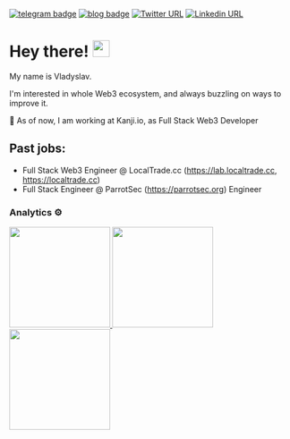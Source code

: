 [![telegram badge](https://img.shields.io/badge/%40h0tw4t3r-telegram-%23fff)](https://t.me/h0tw4t3r)
[![blog badge](https://img.shields.io/badge/%40h0tw4t3r-blog-%23fff)](https://h0tw4t3r.github.io/)
[![Twitter URL](https://img.shields.io/twitter/url?label=%400xh0tw4t3r&url=https%3A%2F%2Ftwitter.com%2F0xh0tw4t3r)](https://twitter.com/0xh0tw4t3r)
[![Linkedin URL](https://img.shields.io/badge/LinkedIn-0077B5?style=for-the-badge&logo=linkedin&logoColor=white)](http://www.linkedin.com/in/vladyslav-dalechyn)



# Hey there! <img src="https://media.giphy.com/media/hvRJCLFzcasrR4ia7z/giphy.gif" width="30px">

My name is Vladyslav.

I'm interested in whole Web3 ecosystem, and always buzzling on ways to improve it.

🏢 As of now, I am working at Kanji.io, as Full Stack Web3 Developer

## Past jobs:
- Full Stack Web3 Engineer @ LocalTrade.cc (https://lab.localtrade.cc, https://localtrade.cc)
- Full Stack Engineer @ ParrotSec (https://parrotsec.org)
Engineer

### Analytics ⚙️
<p align="left">
<a href="https://github.com/h0tw4t3r">
  <img height="180em" src="https://github-readme-stats.vercel.app/api/?username=h0tw4t3r&count_private=true&show_icons=true"/>
  <img height="180em" src="https://github-readme-stats.vercel.app/api/top-langs/?username=h0tw4t3r&layout=compact&langs_count=8"/>
</a>
<a href="https://github.com/h0tw4t3r">
  <img height="180em" src="https://github-profile-summary-cards.vercel.app/api/cards/profile-details?username=h0tw4t3r&theme=github"/>
</a>
</p>

